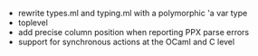 - rewrite types.ml and typing.ml with a polymorphic 'a var type
- toplevel
- add precise column position when reporting PPX parse errors 
- support for synchronous actions at the OCaml and C level
